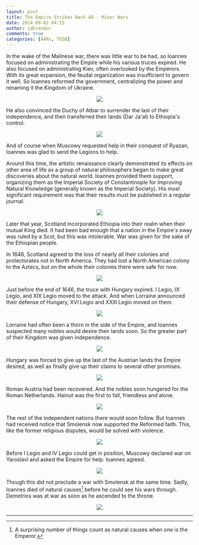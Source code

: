 ```yaml
---
layout: post
title: The Empire Strikes Back 68 - Minor Wars
date: 2014-09-02 04:15
author: idhrendur
comments: true
categories: [AARs, TESB]
---
```

In the wake of the Mailnese war, there was little war to be had, so Ioannes focused on administrating the Empire while his various truces expired. He also focused on administrating Kiev, often overlooked by the Emperors. With its great expansion, the feudal organization was insufficient to govern it well. So Ioannes reformed the government, centralizing the power and renaming it the Kingdom of Ukraine.
<p align="center"><img src="/assets/tesb_images/68-1.png"></p>

He also convinced the Duchy of Atbar to surrender the last of their independence, and then transferred their lands (Dar Ja'al) to Ethiopia's control.
<p align="center"><img src="/assets/tesb_images/68-2.png"></p>

And of course when Muscowy requested help in their conquest of Ryazan, Ioannes was glad to send the Legions to help.

Around this time, the artistic renaissance clearly demonstrated its effects on other area of life as a group of natural philosophers began to make great discoveries about the natural world. Ioannes provided them support, organizing them as the Imperial Society of Constantinople for Improving Natural Knowledge (generally known as the Imperial Society). His most significant requirement was that their results must be published in a regular journal.
<p align="center"><img src="/assets/tesb_images/68-3.png"></p>

Later that year, Scotland incorporated Ethiopia into their realm when their mutual King died. It had been bad enough that a nation in the Empire's sway was ruled by a Scot, but this was intolerable. War was given for the sake of the Ethiopian people.

In 1646, Scotland agreed to the loss of nearly all their colonies and protectorates not in North America. They had lost a North American colony to the Aztecs, but on the whole their colonies there were safe for now.
<p align="center"><img src="/assets/tesb_images/68-4.png"></p>

Just before the end of 1646, the truce with Hungary expired. I Legio, IX Legio, and XIX Legio moved to the attack. And when Lorraine announced their defense of Hungary, XVI Legio and XXIII Legio moved on them.
<p align="center"><img src="/assets/tesb_images/68-5.png"></p>

Lorraine had often been a thorn in the side of the Empire, and Ioannes suspected many nobles would desire their lands soon. So the greater part of their Kingdom was given independence.
<p align="center"><img src="/assets/tesb_images/68-6.png"></p>

Hungary was forced to give up the last of the Austrian lands the Empire desired, as well as finally give up their claims to several other promises.
<p align="center"><img src="/assets/tesb_images/68-7.png"></p>

Roman Austria had been recovered. And the nobles soon hungered for the Roman Netherlands. Hainut was the first to fall, friendless and alone.
<p align="center"><img src="/assets/tesb_images/68-8.png"></p>

The rest of the independent nations there would soon follow. But Ioannes had received notice that Smolensk now supported the Reformed faith. This, like the former religious disputes, would be solved with violence.
<p align="center"><img src="/assets/tesb_images/68-9.png"></p>

Before I Legio and IV Legio could get in position, Muscowy declared war on Yaroslavl and asked the Empire for help. Ioannes agreed.
<p align="center"><img src="/assets/tesb_images/68-10.png"></p>

Though this did not preclude a war with Smolensk at the same time. Sadly, Ioannes died of natural causes[^1] before he could see his wars through. Demetrios was at war as soon as he ascended to the throne.
<p align="center"><img src="/assets/tesb_images/68-11.png"></p>

***

[^1]: A surprising number of things count as natural causes when one is the Emperor.

